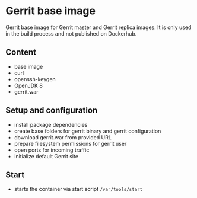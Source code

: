 # Gerrit base image

Gerrit base image for Gerrit master and Gerrit replica images.
It is only used in the build process and not published on Dockerhub.

## Content

* base image
* curl
* openssh-keygen
* OpenJDK 8
* gerrit.war

## Setup and configuration

* install package dependencies
* create base folders for gerrit binary and gerrit configuration
* download gerrit.war from provided URL
* prepare filesystem permissions for gerrit user
* open ports for incoming traffic
* initialize default Gerrit site

## Start

* starts the container via start script `/var/tools/start`
